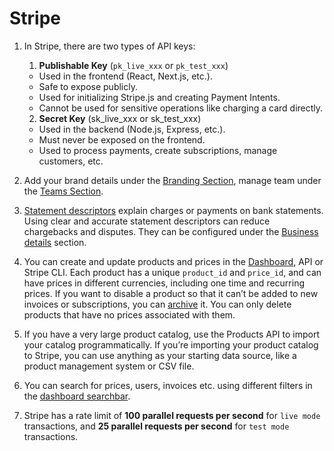 # Stripe

1.  In Stripe, there are two types of API keys:
    1. **Publishable Key** (`pk_live_xxx` or `pk_test_xxx`)
      - Used in the frontend (React, Next.js, etc.).
      - Safe to expose publicly.
      - Used for initializing Stripe.js and creating Payment Intents.
      - Cannot be used for sensitive operations like charging a card directly.

    2. **Secret Key** (sk_live_xxx or sk_test_xxx)
      - Used in the backend (Node.js, Express, etc.).
      - Must never be exposed on the frontend.
      - Used to process payments, create subscriptions, manage customers, etc.

2.  Add your brand details under the [Branding Section](https://dashboard.stripe.com/settings/branding), manage team under the [Teams Section](https://dashboard.stripe.com/settings/team).

3.  [Statement descriptors](https://docs.stripe.com/get-started/account/statement-descriptors) explain charges or payments on bank statements. Using clear and accurate statement descriptors can reduce chargebacks and disputes. They can be configured under the [Business details](https://dashboard.stripe.com/settings/business-details) section.

4.  You can create and update products and prices in the [Dashboard](https://dashboard.stripe.com/products), API or Stripe CLI. Each product has a unique `product_id` and `price_id`, and can have prices in different currencies, including one time and recurring prices. If you want to disable a product so that it can’t be added to new invoices or subscriptions, you can [archive](https://docs.stripe.com/products-prices/manage-prices?dashboard-or-api=dashboard&lang=node#archive-product) it. You can only delete products that have no prices associated with them.

5.  If you have a very large product catalog, use the Products API to import your catalog programmatically. If you’re importing your product catalog to Stripe, you can use anything as your starting data source, like a product management system or CSV file.

6.  You can search for prices, users, invoices etc. using different filters in the [dashboard searchbar](https://docs.stripe.com/dashboard/search#search-filters-operators).

7. Stripe has a rate limit of **100 parallel requests per second** for `live mode` transactions, and **25 parallel requests per second** for `test mode` transactions.​
